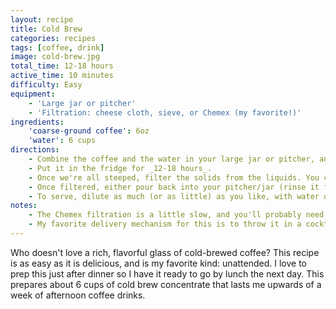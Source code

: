 ```yaml
---
layout: recipe
title: Cold Brew
categories: recipes
tags: [coffee, drink]
image: cold-brew.jpg
total_time: 12-18 hours
active_time: 10 minutes
difficulty: Easy
equipment:
    - 'Large jar or pitcher'
    - 'Filtration: cheese cloth, sieve, or Chemex (my favorite!)'
ingredients:
    'coarse-ground coffee': 6oz
    'water': 6 cups
directions:
    - Combine the coffee and the water in your large jar or pitcher, and give it a quick stir to ensure all the grounds are wet. Don't worry that they're all floating at the top; that just happens.
    - Put it in the fridge for _12-18 hours_.
    - Once we're all steeped, filter the solids from the liquids. You can use a metal sieve, even add some cheesecloth to do it better. My favorite? Use a Chemex pourover setup to filter.
    - Once filtered, either pour back into your pitcher/jar (rinse it first!) or dispense into smaller jars.
    - To serve, dilute as much (or as little) as you like, with water or milk (or whiskey) and serve over ice.
notes:
    - The Chemex filtration is a little slow, and you'll probably need to do two batches, but the extra time is worth it, in my opinion. The Chemex filter ensures _no_ particles get down into the liquid, plus it captures a lot of the oils that come off the beans in the steeping process, which while I'm certain they're fine to consume, can make for an unsightly film at the top of your drink.
    - My favorite delivery mechanism for this is to throw it in a cocktail shaker full of ice, approximately two parts concentrate to one part milk (I like oat milk here but any milk-like substance works), and a good tablespoon or two of [chocolate syrup]({% post_url 2020-04-02-chocolate-syrup %}). Give it a vigorous shake and pour out -- ice and all -- into a glass. Mmm!
---
```

Who doesn't love a rich, flavorful glass of cold-brewed coffee? This recipe is as easy as it is delicious, and is my favorite kind: unattended. I love to prep this just after dinner so I have it ready to go by lunch the next day. This prepares about 6 cups of cold brew concentrate that lasts me upwards of a week of afternoon coffee drinks.